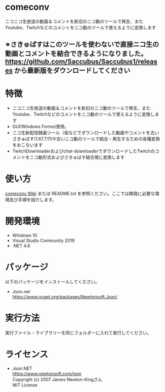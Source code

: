 # comeconv

ニコニコ生放送の動画＆コメントを新旧のニコ動のツールで再生、またYoutube、Twitchなどのコメントをニコ動のツールで使えるように変換します  

## **※さきゅばすはこのツールを使わないで直接ニコ生の動画とコメントを結合できるようになりました。<br>https://github.com/Saccubus/Saccubus1/releases から最新版をダウンロードしてください** 

# 特徴

- ニコニコ生放送の動画＆コメントを新旧のニコ動のツールで再生、またYoutube、Twitchなどのコメントをニコ動のツールで使えるように変換します  
- GUI(Windows Forms)使用。  
- ニコ生新配信録画ツール（仮などでダウンロードした動画やコメントを古いさきゅばす(1.67.7.11)や古いニコ動のツールで結合・再生するための各種変換をおこないます  
- TwitchDownloaderおよびchat-downloaderでダウンロードしたTwitchのコメントをニコ動形式およびさきゅばす結合用に変換します  

# 使い方

[comeconv Wiki](https://github.com/nnn-revo2012/comeconv/wiki) または README.txt を参照ください。ここでは開発に必要な環境及び手順を紹介します。   

# 開発環境

- Windows 10  
- Visual Studio Community 2019  
- .NET 4.8  

# パッケージ

以下のパッケージをインストールしてください。  

- Json.net  
https://www.nuget.org/packages/Newtonsoft.Json/  


# 実行方法

実行ファイル・ライブラリーを同じフォルダーに入れて実行してください。  

# ライセンス

- Json.NET  
https://www.newtonsoft.com/json  
Copyright (c) 2007 James Newton-Kingさん  
MIT License  


